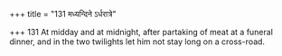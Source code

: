+++
title = "131 मध्यन्दिने ऽर्धरात्रे"

+++
131	At midday and at midnight, after partaking of meat at a funeral dinner, and in the two twilights let him not stay long on a cross-road.